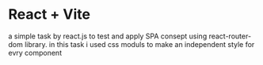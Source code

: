 # React + Vite

a simple task by react.js to test and apply SPA consept using react-router-dom library.
in this task i used css moduls to make an independent style for evry component 

